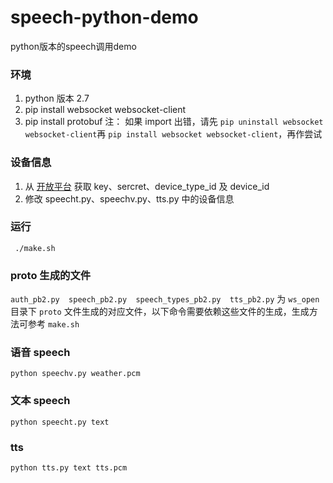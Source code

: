 # speech-python-demo

python版本的speech调用demo

### 环境

1. python 版本 2.7
2. pip install websocket websocket-client
3. pip install protobuf
注：
如果 import 出错，请先 ```pip uninstall websocket websocket-client```再 ```pip install websocket websocket-client```，再作尝试

### 设备信息

1. 从 [开放平台](https://developer.rokid.com) 获取 key、sercret、device_type_id 及 device_id
2. 修改 speecht.py、speechv.py、tts.py 中的设备信息

### 运行

``` ./make.sh```

### proto 生成的文件

```auth_pb2.py  speech_pb2.py  speech_types_pb2.py  tts_pb2.py``` 为 ```ws_open``` 目录下 ```proto``` 文件生成的对应文件，以下命令需要依赖这些文件的生成，生成方法可参考 ```make.sh```

### 语音 speech

```python speechv.py weather.pcm```

### 文本 speech

```python speecht.py text```

### tts

```python tts.py text tts.pcm```



